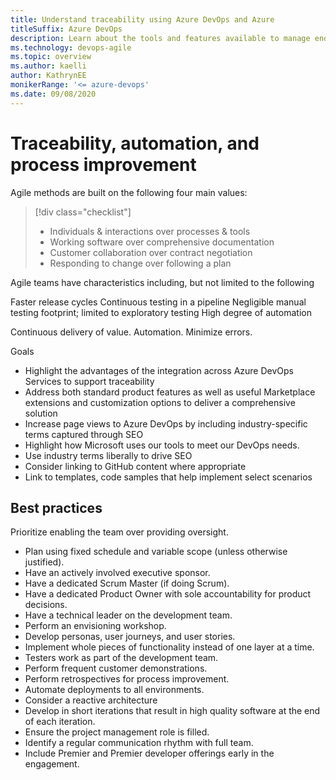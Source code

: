 ```yaml
---
title: Understand traceability using Azure DevOps and Azure 
titleSuffix: Azure DevOps
description: Learn about the tools and features available to manage end-to-end traceability, automation, monitoring 
ms.technology: devops-agile 
ms.topic: overview
ms.author: kaelli
author: KathrynEE
monikerRange: '<= azure-devops'
ms.date: 09/08/2020
---
```



# Traceability, automation, and process improvement 


Agile methods are built on the following four main values:   

> [!div class="checklist"]  
> - Individuals & interactions over processes & tools
> - Working software over comprehensive documentation
> - Customer collaboration over contract negotiation
> - Responding to change over following a plan




Agile teams have characteristics including, but not limited to the following

Faster release cycles
Continuous testing in a pipeline
Negligible manual testing footprint; limited to exploratory testing
High degree of automation

Continuous delivery of value. 
Automation. Minimize errors. 

Goals 
- Highlight the advantages of the integration across Azure DevOps Services to support traceability 
- Address both standard product features as well as useful Marketplace extensions and customization options to deliver a comprehensive solution
- Increase page views to Azure DevOps by including industry-specific terms captured through SEO 
- Highlight how Microsoft uses our tools to meet our DevOps needs. 
- Use industry terms liberally to drive SEO 
- Consider linking to GitHub content where appropriate 
- Link to templates, code samples that help implement select scenarios   


## Best practices

Prioritize enabling the team over providing oversight.
-  Plan using fixed schedule and variable scope (unless otherwise justified).
-  Have an actively involved executive sponsor.
-  Have a dedicated Scrum Master (if doing Scrum).
-  Have a dedicated Product Owner with sole accountability for product decisions.
-  Have a technical leader on the development team.
-  Perform an envisioning workshop.
-  Develop personas, user journeys, and user stories.
-  Implement whole pieces of functionality instead of one layer at a time.
-  Testers work as part of the development team.
-  Perform frequent customer demonstrations.
-  Perform retrospectives for process improvement.
-  Automate deployments to all environments.
-  Consider a reactive  architecture
-  Develop in short iterations that result in high quality software at the end of each iteration.
-  Ensure the project management role is filled.
-  Identify a regular communication rhythm with full team.
-  Include Premier and Premier developer offerings early in the engagement.